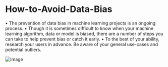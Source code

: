 # How-to-Avoid-Data-Bias

• The prevention of data bias in machine learning projects is an 
ongoing process. 
• Though it is sometimes difficult to know when your machine 
learning algorithm, data or model is biased, there are a number of 
steps you can take to help prevent bias or catch it early.
• To the best of your ability, research your users in advance. Be 
aware of your general use-cases and potential outliers.

![image](https://github.com/user-attachments/assets/1c6e88f5-d147-4c7d-80bc-cea40a2c964e)
